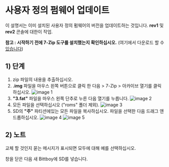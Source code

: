 # 사용자 정의 펌웨어 업데이트

이 설명서는 이미 설치된 사용자 정의 펌웨어의 버전을 업데이트하는 것입니다. **rev1** 및 **rev2** 콘솔에 대한이 작업.

**참고 : 시작하기 전에 7-Zip 도구를 설치했는지 확인하십시오.** (여기에서 다운로드 할 수 [있습니다](https://www.7-zip.org/download.html))

## 1) 단계
1. zip 파일의 내용을 추출하십시오.
2. **.img** 파일을 마우스 왼쪽 버튼으로 클릭 한 다음 > 7-Zip > 아카이브 열기를 클릭하십시오.
![image 1](https://i.imgur.com/Z0V3nlk.jpg)
3. **"3.fat"** 파일을 마우스 왼쪽 단추로 누른 다음 열기를 누릅니다.
![image 2](https://i.imgur.com/XS7mu45.jpg)
4. 모든 파일을 선택하십시오 ("roms" 폴더 제외).
![image 3](https://i.imgur.com/mAIGkef.jpg)
5. SD의 **"주"** 파티션에있는 모든 파일을 복사하십시오. 파일을 선택한 다음 드래그 앤 드롭하십시오.
![image 4](https://i.imgur.com/Zyc2EWR.jpg)
![image 5](https://i.imgur.com/9Xp74zn.jpg)

## 2) 노트
교체 할 것인지 묻는 메시지가 표시되면 모두에 대해 예를 선택하십시오. 

창을 닫은 다음 새 Bittboy에 SD를 넣습니다.